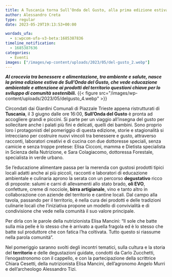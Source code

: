 ```yaml
---
title: A Tuscania torna Sull’Onda del Gusto, alla prima edizione estiva
author: Alessandro Creta
type: regular
date: 2023-05-29T19:13:53+00:00

wordads_ufa:
  - s:wpcom-ufa-v3-beta:1685387836
timeline_notification:
  - 1685387636
categories:
  - Eventi
images: ["/images/wp-content/uploads/2023/05/del-gusto_2.webp"]
---
```

_**Al crocevia tra benessere e alimentazione, tra ambiente e salute, nasce la prima edizione estiva de Sull’Onda del Gusto, che vede educazione ambientale e attenzione ai prodotti del territorio questioni chiave per lo sviluppo di comunità sostenibili.**_
{{< figure src="/images/wp-content/uploads/2023/05/delgusto_4.webp" >}}
 

Circondati dai Giardini Comunali di Piazzale Trieste appena ristrutturati di **Tuscania**, il 3 giugno dalle ore 16:00, **Sull’Onda del Gusto** è pronta ad accogliere grandi e piccini. Si parte per un viaggio all’insegna del gusto per sollecitare anche i palati più fini e delicati, quelli dei bambini. Sono proprio loro i protagonisti del pomeriggio di questa edizione, storie e stagionalità si intrecciano per costruire nuovi vincoli tra benessere e gusto, attraverso racconti, laboratori creativi e di cucina con due dottoresse speciali, senza camicie e senza troppe pretese: Elisa Cicconi, mamma e Dietista specialista in Scienza della Nutrizione, e Sara Colagiacomo, dottoressa Forestale, specialista in verde urbano.

  
Se l’educazione alimentare passa per la merenda con gustosi prodotti tipici locali adatti anche ai più piccoli, racconti e laboratori di educazione ambientale e culinaria aprono la serata con un percorso **degustativo** ricco di proposte: salumi e carni di allevamenti allo stato brado, **oli EVO**, confetture, creme di nocciole, **birra artigianale**, vino e tanto altro in collaborazione con aziende del territorio e cantine locali. Dal campo alla tavola, passando per il territorio, è nella cura dei prodotti e delle tradizioni culinarie locali che l’iniziativa propone un modello di convivialità e di condivisione che vede nella comunità il suo valore principale.

Per dirla con le parole della nutrizionista Elisa Mancini: “Il sole che batte sulla mia pelle è lo stesso che è arrivato a quella fragola ed è lo stesso che batte sul produttore che con fatica l’ha coltivata. Tutto questo si riassume nella parola comunità”.

Nel pomeriggio saranno svolti degli incontri tematici, sulla cultura e la storia del **territorio** e delle degustazioni guidate, condotti da Carlo Zucchetti, l’enogastronomo con il cappello, e con la partecipazione della scrittrice Chiara Cesetti, della nutrizionista Elisa Mancini, dell’agronomo Angelo Murri e dell’archeologo Alessandro Tizi.